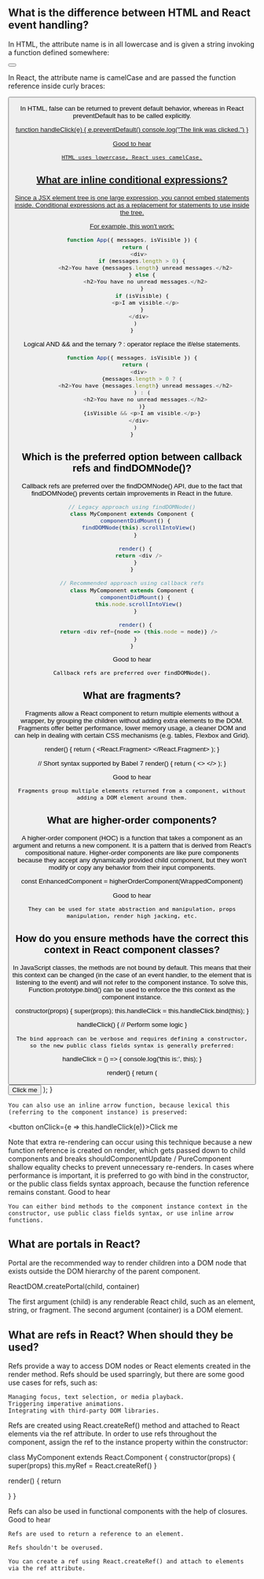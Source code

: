 ## What is the difference between HTML and React event handling?

In HTML, the attribute name is in all lowercase and is given a string invoking a function defined somewhere:

<button onclick="handleClick()"></button>

In React, the attribute name is camelCase and are passed the function reference inside curly braces:

<button onClick={handleClick} />

In HTML, false can be returned to prevent default behavior, whereas in React preventDefault has to be called explicitly.

<a href="#" onclick="console.log('The link was clicked.'); return false" />

function handleClick(e) {
  e.preventDefault()
  console.log("The link was clicked.")
}

Good to hear

    HTML uses lowercase, React uses camelCase.


## What are inline conditional expressions?

Since a JSX element tree is one large expression, you cannot embed statements inside. Conditional expressions act as a replacement for statements to use inside the tree.

For example, this won't work:

```js
function App({ messages, isVisible }) {
  return (
    <div>
      if (messages.length > 0) {
        <h2>You have {messages.length} unread messages.</h2>
      } else {
        <h2>You have no unread messages.</h2>
      }
      if (isVisible) {
        <p>I am visible.</p>
      }
    </div>
  )
}
```

Logical AND && and the ternary ? : operator replace the if/else statements.

```js
function App({ messages, isVisible }) {
  return (
    <div>
      {messages.length > 0 ? (
        <h2>You have {messages.length} unread messages.</h2>
      ) : (
        <h2>You have no unread messages.</h2>
      )}
      {isVisible && <p>I am visible.</p>}
    </div>
  )
}
```


## Which is the preferred option between callback refs and findDOMNode()?

Callback refs are preferred over the findDOMNode() API, due to the fact that findDOMNode() prevents certain improvements in React in the future.

```js
// Legacy approach using findDOMNode()
class MyComponent extends Component {
  componentDidMount() {
    findDOMNode(this).scrollIntoView()
  }

  render() {
    return <div />
  }
}

// Recommended approach using callback refs
class MyComponent extends Component {
  componentDidMount() {
    this.node.scrollIntoView()
  }

  render() {
    return <div ref={node => (this.node = node)} />
  }
}
```

Good to hear

    Callback refs are preferred over findDOMNode().



## What are fragments?

Fragments allow a React component to return multiple elements without a wrapper, by grouping the children without adding extra elements to the DOM. Fragments offer better performance, lower memory usage, a cleaner DOM and can help in dealing with certain CSS mechanisms (e.g. tables, Flexbox and Grid).

render() {
  return (
    <React.Fragment>
      <ChildA />
      <ChildB />
      <ChildC />
    </React.Fragment>
  );
}

// Short syntax supported by Babel 7
render() {
  return (
    <>
      <ChildA />
      <ChildB />
      <ChildC />
    </>
  );
}

Good to hear

    Fragments group multiple elements returned from a component, without adding a DOM element around them.



## What are higher-order components?

A higher-order component (HOC) is a function that takes a component as an argument and returns a new component. It is a pattern that is derived from React’s compositional nature. Higher-order components are like pure components because they accept any dynamically provided child component, but they won’t modify or copy any behavior from their input components.

const EnhancedComponent = higherOrderComponent(WrappedComponent)

Good to hear

    They can be used for state abstraction and manipulation, props manipulation, render high jacking, etc.


## How do you ensure methods have the correct this context in React component classes?

In JavaScript classes, the methods are not bound by default. This means that their this context can be changed (in the case of an event handler, to the element that is listening to the event) and will not refer to the component instance. To solve this, Function.prototype.bind() can be used to enforce the this context as the component instance.

constructor(props) {
  super(props);
  this.handleClick = this.handleClick.bind(this);
}

handleClick() {
  // Perform some logic
}

    The bind approach can be verbose and requires defining a constructor, so the new public class fields syntax is generally preferred:

handleClick = () => {
  console.log('this is:', this);
}

render() {
  return (
    <button onClick={this.handleClick}>
      Click me
    </button>
  );
}

    You can also use an inline arrow function, because lexical this (referring to the component instance) is preserved:

<button onClick={e => this.handleClick(e)}>Click me</button>

Note that extra re-rendering can occur using this technique because a new function reference is created on render, which gets passed down to child components and breaks shouldComponentUpdate / PureComponent shallow equality checks to prevent unnecessary re-renders. In cases where performance is important, it is preferred to go with bind in the constructor, or the public class fields syntax approach, because the function reference remains constant.
Good to hear

    You can either bind methods to the component instance context in the constructor, use public class fields syntax, or use inline arrow functions.


## What are portals in React?

Portal are the recommended way to render children into a DOM node that exists outside the DOM hierarchy of the parent component.

ReactDOM.createPortal(child, container)

The first argument (child) is any renderable React child, such as an element, string, or fragment. The second argument (container) is a DOM element.


## What are refs in React? When should they be used?

Refs provide a way to access DOM nodes or React elements created in the render method. Refs should be used sparringly, but there are some good use cases for refs, such as:

    Managing focus, text selection, or media playback.
    Triggering imperative animations.
    Integrating with third-party DOM libraries.

Refs are created using React.createRef() method and attached to React elements via the ref attribute. In order to use refs throughout the component, assign the ref to the instance property within the constructor:

class MyComponent extends React.Component {
  constructor(props) {
    super(props)
    this.myRef = React.createRef()
  }

  render() {
    return <div ref={this.myRef} />
  }
}

Refs can also be used in functional components with the help of closures.
Good to hear

    Refs are used to return a reference to an element.

    Refs shouldn't be overused.

    You can create a ref using React.createRef() and attach to elements via the ref attribute.